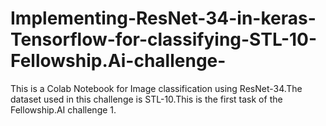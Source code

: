 # Implementing-ResNet-34-in-keras-Tensorflow-for-classifying-STL-10-Fellowship.Ai-challenge-
This is a Colab Notebook for Image classification using ResNet-34.The dataset used in this challenge is STL-10.This is the first task of the Fellowship.AI challenge 1.
